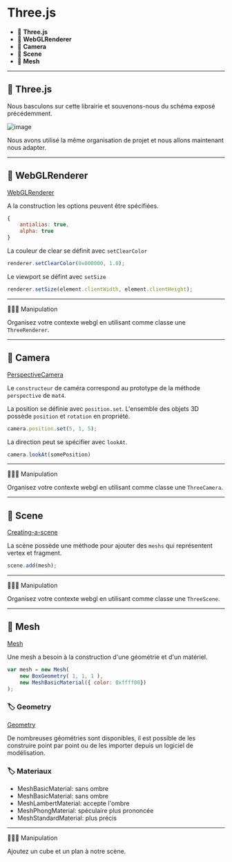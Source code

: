 # Three.js

*  🔖 **Three.js**
*  🔖 **WebGLRenderer**
*  🔖 **Camera**
*  🔖 **Scene**
*  🔖 **Mesh**

___

## 📑 Three.js

Nous basculons sur cette librairie et souvenons-nous du schéma exposé précédemment.

![image](https://raw.githubusercontent.com/seeren-training/WebGL/master/wiki/resources/02/three.jpg)


Nous avons utilisé la même organisation de projet et nous allons maintenant nous adapter.

___

## 📑 WebGLRenderer

[WebGLRenderer](https://threejs.org/docs/#api/en/renderers/WebGLRenderer)

A la construction les options peuvent être spécifiées.

```js
{
    antialias: true,
    alpha: true
}
```

La couleur de clear se définit avec `setClearColor`

```js
renderer.setClearColor(0x000000, 1.0);
```

Le viewport se défint avec `setSize`

```js
renderer.setSize(element.clientWidth, element.clientHeight);
```
___

👨🏻‍💻 Manipulation

Organisez votre contexte webgl en utilisant comme classe une `ThreeRenderer`.

___

## 📑 Camera

[PerspectiveCamera](https://threejs.org/docs/#api/en/cameras/PerspectiveCamera)

Le `constructeur` de caméra correspond au prototype de la méthode `perspective` de `mat4`.

La position se définie avec `position.set`. L'ensemble des objets 3D possède `position` et `rotation` en propriété.

```js
camera.position.set(5, 1, 5);
```

La direction peut se spécifier avec `lookAt`.

```js
camera.lookAt(somePosition)
```
___

👨🏻‍💻 Manipulation

Organisez votre contexte webgl en utilisant comme classe une `ThreeCamera`.

___

## 📑 Scene

[Creating-a-scene](https://threejs.org/docs/index.html#manual/en/introduction/Creating-a-scene)

La scène possède une méthode pour ajouter des `meshs` qui représentent vertex et fragment.

```js
scene.add(mesh);
```

___

👨🏻‍💻 Manipulation

Organisez votre contexte webgl en utilisant comme classe une `ThreeScene`.

___

## 📑 Mesh

[Mesh](https://threejs.org/docs/#api/en/objects/Mesh)

Une mesh a besoin à la construction d'une géométrie et d'un matériel.

```js
var mesh = new Mesh(
    new BoxGeometry( 1, 1, 1 ),
    new MeshBasicMaterial({ color: 0xffff00})
);
```

### 🏷️ **Geometry**

[Geometry](https://threejs.org/docs/#api/en/core/Geometry)

De nombreuses géométries sont disponibles, il est possible de les construire point par point ou de les importer depuis un logiciel de modélisation.

### 🏷️ **Materiaux**

* MeshBasicMaterial: sans ombre
* MeshBasicMaterial: sans ombre
* MeshLambertMaterial: accepte l'ombre
* MeshPhongMaterial: spéculaire plus prononcée
* MeshStandardMaterial: plus précis

___

👨🏻‍💻 Manipulation

Ajoutez un cube et un plan à notre scène.
